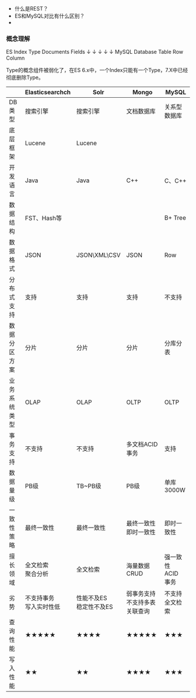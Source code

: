 
- 什么是REST？
- ES和MySQL对比有什么区别？
- 


### 概念理解
ES       Index       Type     Documents      Fields
↓          ↓          ↓           ↓            ↓
MySQL   Database    Table        Row         Column

Type的概念组件被弱化了，在ES 6.x中，一个Index只能有一个Type，7.X中已经彻底删除Type。







|              | Elasticsearchch              | Solr                         | Mongo                              | MySQL                        |
| ------------ | ---------------------------- | ---------------------------- | ---------------------------------- | ---------------------------- |
| DB类型       | 搜索引擎                     | 搜索引擎                     | 文档数据库                         | 关系型数据库                 |
| 底层框架     | Lucene                       | Lucene                       |                                    |                              |
| 开发语言     | Java                         | Java                         | C++                                | C、C++                       |
| 数据结构     | FST、Hash等                  |                              |                                    | B+ Tree                      |
| 数据格式     | JSON                         | JSON\XML\CSV                 | JSON                               | Row                          |
| 分布式支持   | 支持                         | 支持                         | 支持                               | 不支持                       |
| 数据分区方案 | 分片                         | 分片                         | 分片                               | 分库分表                     |
| 业务系统类型 | OLAP                         | OLAP                         | OLTP                               | OLTP                         |
| 事务支持     | 不支持                       | 不支持                       | 多文档ACID事务                     | 支持                         |
| 数据量级     | PB级                         | TB~PB级                      | PB级                               | 单库3000W                    |
| 一致性策略   | 最终一致性                   | 最终一致性                   | 最终一致性<br />即时一致性         | 即时一致性                   |
| 擅长领域     | 全文检索<br />聚合分析       | 全文检索                     | 海量数据CRUD                       | 强一致性<br />ACID<br />事务 |
| 劣势         | 不支持事务<br />写入实时性低 | 性能不及ES<br />稳定性不及ES | 弱事务支持<br />不支持多表关联查询 | 不支持全文检索               |
| 查询性能     | ★★★★★                        | ★★★★                         | ★★★★★                              | ★★★                          |
| 写入性能     | ★★                           | ★★                           | ★★★★                               | ★★★                          |

